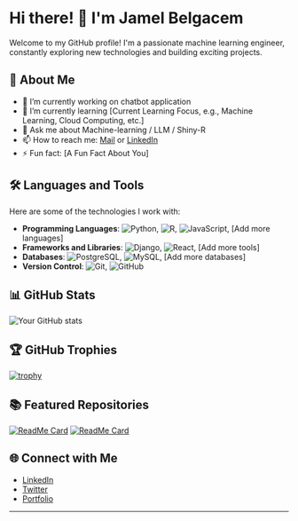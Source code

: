 # Hi there! 👋 I'm Jamel Belgacem

Welcome to my GitHub profile! I'm a passionate machine learning engineer, constantly exploring new technologies and building exciting projects.

## 🚀 About Me

- 🔭 I’m currently working on chatbot application
- 🌱 I’m currently learning [Current Learning Focus, e.g., Machine Learning, Cloud Computing, etc.]
- 💬 Ask me about Machine-learning / LLM / Shiny-R
- 📫 How to reach me: [Mail](mailto:jamelbelgacem@hotmail.com) or [LinkedIn](https://www.linkedin.com/in/jamel-belgacem-289606a7/)
- ⚡ Fun fact: [A Fun Fact About You]

## 🛠️ Languages and Tools

Here are some of the technologies I work with:

- **Programming Languages**: ![Python](https://img.shields.io/badge/-Python-3776AB?style=flat&logo=python&logoColor=white), ![R](https://img.shields.io/badge/-R-276DC3?style=flat&logo=r&logoColor=white), ![JavaScript](https://img.shields.io/badge/-JavaScript-F7DF1E?style=flat&logo=javascript&logoColor=black), [Add more languages]
- **Frameworks and Libraries**: ![Django](https://img.shields.io/badge/-Django-092E20?style=flat&logo=django&logoColor=white), ![React](https://img.shields.io/badge/-React-61DAFB?style=flat&logo=react&logoColor=black), [Add more tools]
- **Databases**: ![PostgreSQL](https://img.shields.io/badge/-PostgreSQL-336791?style=flat&logo=postgresql&logoColor=white), ![MySQL](https://img.shields.io/badge/-MySQL-4479A1?style=flat&logo=mysql&logoColor=white), [Add more databases]
- **Version Control**: ![Git](https://img.shields.io/badge/-Git-F05032?style=flat&logo=git&logoColor=white), ![GitHub](https://img.shields.io/badge/-GitHub-181717?style=flat&logo=github&logoColor=white)

## 📊 GitHub Stats

![Your GitHub stats](https://github-readme-stats.vercel.app/api?username=yourusername&show_icons=true&theme=radical)

## 🏆 GitHub Trophies

[![trophy](https://github-profile-trophy.vercel.app/?username=yourusername&theme=onedark)](https://github.com/ryo-ma/github-profile-trophy)

## 📚 Featured Repositories

[![ReadMe Card](https://github-readme-stats.vercel.app/api/pin/?username=yourusername&repo=yourrepo&theme=radical)](https://github.com/yourusername/yourrepo)
[![ReadMe Card](https://github-readme-stats.vercel.app/api/pin/?username=yourusername&repo=yourrepo&theme=radical)](https://github.com/yourusername/yourrepo)

## 🌐 Connect with Me

- [LinkedIn](https://www.linkedin.com/in/yourprofile/)
- [Twitter](https://twitter.com/yourprofile)
- [Portfolio](https://yourportfolio.com)

---

